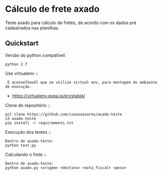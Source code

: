 Cálculo de frete axado
======================

Teste axado para cálculo de fretes, de acordo com os dados pré cadastrados nas planilhas.

Quickstart
---------------

Versão do python compatível:
```
python 2.7
```

Use virtualenv ::
```
 É aconselhavél que se utilize virtual env, para montagem do ambiente de execução.
```
 - https://virtualenv.pypa.io/en/stable/

Clone do reposítório ::
```
git clone https://github.com/isouzasoares/axado-teste
cd axado-teste
pip install -r requirements.txt
```

Execução dos testes ::
```
Dentro de axado-teste:
python test.py
```

Calculando o frete ::
```
Dentro de axado-teste:
python axado.py <origem> <destino> <nota_fiscal> <peso>
```